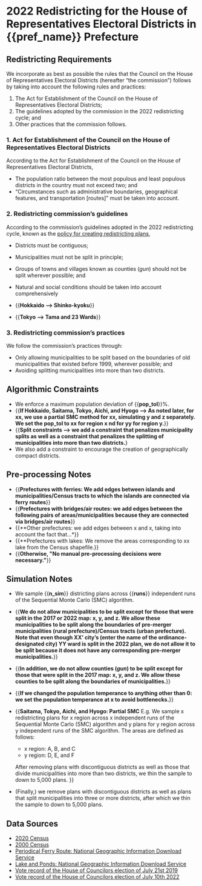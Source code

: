 # 2022 Redistricting for the House of Representatives Electoral Districts in {{**pref_name**}} Prefecture

## Redistricting Requirements

We incorporate as best as possible the rules that the Council on the House of Representatives Electoral Districts (hereafter “the commission”) follows by taking into account the following rules and practices:

1. The Act for Establishment of the Council on the House of Representatives Electoral Districts;
2. The guidelines adopted by the commission in the 2022 redistricting cycle; and
3. Other practices that the commission follows.

### 1. Act for Establishment of the Council on the House of Representatives Electoral Districts
According to the Act for Establishment of the Council on the House of Representatives Electoral Districts,

* The population ratio between the most populous and least populous districts in the country must not exceed two; and 
* “Circumstances such as administrative boundaries, geographical features, and transportation [routes]” must be taken into account.

### 2. Redistricting commission’s guidelines
According to the commission’s guidelines adopted in the 2022 redistricting cycle, known as the [policy for creating redistricting plans](https://www.soumu.go.jp/main_content/000794997.pdf),

* Districts must be contiguous;
* Municipalities must not be split in principle;
* Groups of towns and villages known as counties (*gun*) should not be split wherever possible; and 
* Natural and social conditions should be taken into account comprehensively

* {{**Hokkaido --> Shinko-kyoku**}}
* {{**Tokyo --> Tama and 23 Wards**}}

### 3. Redistricting commission’s practices
We follow the commission’s practices through:

* Only allowing municipalities to be split based on the boundaries of old municipalities that existed before 1999, wherever possible; and 
* Avoiding splitting municipalities into more than two districts. 

## Algorithmic Constraints

* We enforce a maximum population deviation of {{**pop_tol**}}%.
* {{**If Hokkaido, Saitama, Tokyo, Aichi, and Hyogo --> As noted later, for xx, we use a partial SMC method for xx, simulating y and z separately. We set the pop_tol to xx for region x nd for yy for region y.**}}
* {{**Split constraints --> we add a constraint that penalizes municipality splits as well as a constraint that penalizes the splitting of municipalities into more than two districts.**}
* We also add a constraint to encourage the creation of geographically compact districts.

## Pre-processing Notes

* {{**Prefectures with ferries: We add edges between islands and municipalities/Census tracts to which the islands are connected via ferry routes**}}
* {{**Prefectures with bridges/air routes: we add edges between the following pairs of areas/municipalities because they are connected via bridges/air routes**}}
* {{**Other prefectures: we add edges between x and x, taking into account the fact that…*}}
* {{**Prefectures with lakes: We remove the areas corresponding to xx lake from the Census shapefile.}}
* {{**Otherwise, "No manual pre-processing decisions were necessary."**}}

## Simulation Notes

* We sample {{**n_sim**}} districting plans across {{**runs**}} independent runs of the Sequential Monte Carlo (SMC) algorithm.
* {{**We do not allow municipalities to be split except for those that were split in the 2017 or 2022 map: x, y, and z. We allow these municipalities to be split along the boundaries of pre-merger municipalities (rural prefecture)/Census tracts (urban prefecture). Note that even though XX’ city’s (enter the name of the ordinance-designated city) YY ward is split in the 2022 plan, we do not allow it to be split because it does not have any corresponding pre-merger municipalities.**}}
* {{**In addition, we do not allow counties (*gun*) to be split except for those that were split in the 2017 map: x, y, and z. We allow these counties to be split along the boundaries of municipalities.**}}

* {{**If we changed the population temperance to anything other than 0: we set the population temperance at x to avoid bottlenecks.**}}
* {{**Saitama, Tokyo, Aichi, and Hyogo: Partial SMC**
E.g. We sample x redistricting plans for x region across x independent runs of the Sequential Monte Carlo (SMC) algorithm and y plans for y region across y independent runs of the SMC algorithm.
The areas are defined as follows:
  + x region: A, B, and C
  + y region: D, E, and F

  After removing plans with discontiguous districts as well as those that divide municipalities into more than two districts, we thin the sample to down to 5,000 plans.
}}
<!-- See the following links for detail:
https://github.com/alarm-redist/fifty-states/blob/main/analyses/AZ_cd_2020/doc_AZ_cd_2020.md 
https://github.com/alarm-redist/fifty-states/blob/main/analyses/CA_cd_2020/doc_CA_cd_2020.md
https://github.com/alarm-redist/fifty-states/blob/main/analyses/FL_cd_2020/doc_FL_cd_2020.md
https://github.com/alarm-redist/fifty-states/blob/main/analyses/TX_cd_2020/doc_TX_cd_2020.md
--> 

* (Finally,) we remove plans with discontiguous districts as well as plans that split municipalities into three or more districts, after which we thin the sample to down to 5,000 plans.

## Data Sources

- [2020 Census](https://www.e-stat.go.jp/stat-search/files?page=1&toukei=00200521&tstat=000001136464&cycle=0&tclass1=000001136472)
- [2000 Census](https://www.e-stat.go.jp/gis/statmap-search?page=1&type=2&aggregateUnitForBoundary=A&toukeiCode=00200521&toukeiYear=2000&serveyId=A002005212000&coordsys=1&format=shape&datum=2000)
- [Periodical Ferry Route: National Geographic Information Download Service](https://nlftp.mlit.go.jp/ksj/gml/datalist/KsjTmplt-N09.html)
- [Lake and Ponds: National Geographic Information Download Service](https://nlftp.mlit.go.jp/ksj/gml/datalist/KsjTmplt-W09-v2_2.html)
- [Vote record of the House of Councilors election of July 21st 2019](https://www.soumu.go.jp/senkyo/senkyo_s/data/sangiin25/index.html)
- [Vote record of the House of Councilors election of July 10th 2022](https://www.soumu.go.jp/senkyo/senkyo_s/data/sangiin26/index.html)
